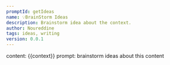 ```yaml
---
promptId: getIdeas
name: 💡BrainStorm Ideas
description: Brainstorm idea about the context.
author: Noureddine
tags: ideas, writing
version: 0.0.1
---
```

content: 
{{context}}
prompt:
brainstorm ideas about this content